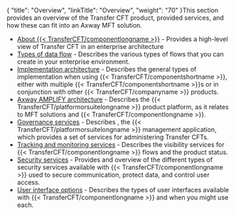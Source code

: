 {
    "title": "Overview",
    "linkTitle": "Overview",
    "weight": "70"
}This section provides an overview of the Transfer CFT product, provided services, and how these can fit into an Axway MFT solution.

-   [About {{< TransferCFT/componentlongname >}}](about_transfer_cft) - Provides a high-level view of Transfer CFT in an enterprise architecture
-   [Types of data flow](c_data_flow_descrpt) - Describes the various types of flows that you can create in your enterprise environment.
-   [Implementation architecture](c_use_cases_cft) - Describes the general types of implementation when using {{< TransferCFT/componentshortname >}}, either with multiple {{< TransferCFT/componentshortname >}}s or in conjunction with other {{< TransferCFT/companyname >}} products.
-   [Axway AMPLIFY architecture](suite_architecture) - Describes the {{< TransferCFT/platformorsuitelongname >}} product platform, as it relates to MFT solutions and {{< TransferCFT/componentlongname >}}.
-   [Governance services](c_cg_concepts) - Describes , the {{< TransferCFT/platformorsuitelongname >}} management application, which provides a set of services for administering Transfer CFTs.
-   [Tracking and monitoring services](monitor_and_tracking_services) - Describes the visibility services for {{< TransferCFT/componentlongname >}} flows and the product status.
-   [Security services](intro_security) - Provides and overview of the different types of security services available with {{< TransferCFT/componentlongname >}} used to secure communication, protect data, and control user access.
-   [User interface options](intro_user_interfaces) - Describes the types of user interfaces available with {{< TransferCFT/componentlongname >}} and when you might use each.
